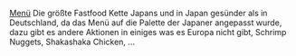 [Menü](https://www.mcdonalds.co.jp/en/menu/)
Die größte Fastfood Kette Japans und in Japan gesünder als in Deutschland, da das Menü auf die Palette der Japaner angepasst wurde, dazu gibt es andere Aktionen in einiges was es Europa nicht gibt, Schrimp Nuggets, Shakashaka Chicken, ... 
